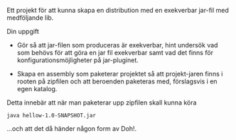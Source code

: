 Ett projekt för att kunna skapa en distribution med en exekverbar jar-fil med medföljande lib. 

Din uppgift

+ Gör så att jar-filen som produceras är exekverbar, hint undersök vad som behövs för att göra en jar fil exekverbar
samt vad det finns för konfigurationsmöjligheter på jar-pluginet.

+ Skapa en assembly som paketerar projektet så att projekt-jaren finns i rooten på zipfilen och att beroenden paketeras
med, förslagsvis i en egen katalog. 

Detta innebär att när man paketerar upp zipfilen skall kunna köra 

    java hellow-1.0-SNAPSHOT.jar 
   
...och att det då händer någon form av Doh!. 